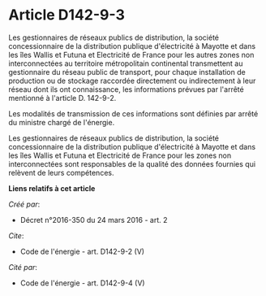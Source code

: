 # Article D142-9-3

Les gestionnaires de réseaux publics de distribution, la société concessionnaire de la distribution publique d'électricité à
Mayotte et dans les îles Wallis et Futuna et Electricité de France pour les autres zones non interconnectées au territoire
métropolitain continental transmettent au gestionnaire du réseau public de transport, pour chaque installation de production
ou de stockage raccordée directement ou indirectement à leur réseau dont ils ont connaissance, les informations prévues par
l'arrêté mentionné à l'article D. 142-9-2. 

Les modalités de transmission de ces informations sont définies par arrêté du ministre chargé de l'énergie. 

Les gestionnaires de réseaux publics de distribution, la société concessionnaire de la distribution publique d'électricité à
Mayotte et dans les îles Wallis et Futuna et Electricité de France pour les zones non interconnectées sont responsables de la
qualité des données fournies qui relèvent de leurs compétences.

**Liens relatifs à cet article**

_Créé par_:

  - Décret n°2016-350 du 24 mars 2016 - art. 2

_Cite_:

  - Code de l'énergie - art. D142-9-2 (V)

_Cité par_:

  - Code de l'énergie - art. D142-9-4 (V)
